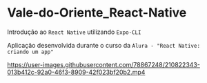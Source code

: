 # Vale-do-Oriente_React-Native
Introdução ao `React Native` utilizando `Expo-CLI`

Aplicação desenvolvida durante o curso da `Alura - "React Native: criando um app"` 

https://user-images.githubusercontent.com/78867248/210822343-013b412c-92a0-46f3-8909-42f023bf20b2.mp4
